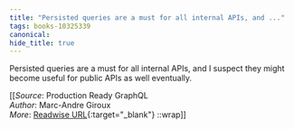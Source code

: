 ```yaml
---
title: "Persisted queries are a must for all internal APIs, and ..."
tags: books-10325339
canonical: 
hide_title: true
---
```


Persisted queries are a must for all internal APIs, and I suspect they might become useful for public APIs as well eventually.


[[_Source_: Production Ready GraphQL<br>
_Author_: Marc-Andre Giroux<br>
_More_: [Readwise URL](https://readwise.io/open/210672375){:target="_blank"}
::wrap]]